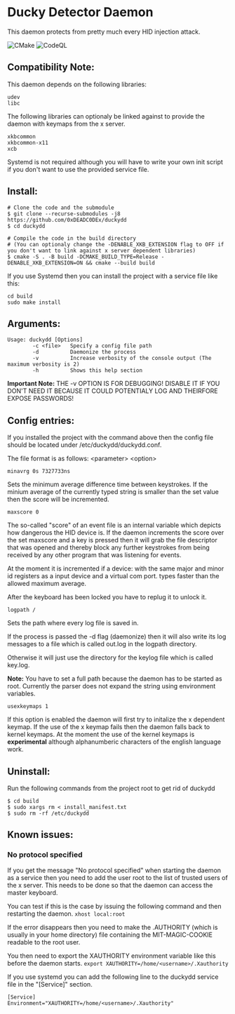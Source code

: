# Ducky Detector Daemon
This daemon protects from pretty much every HID injection attack.

![CMake](https://github.com/0xDEADC0DEx/duckydd/workflows/CMake/badge.svg?branch=master)
![CodeQL](https://github.com/0xDEADC0DEx/duckydd/workflows/CodeQL/badge.svg?branch=master)

## Compatibility Note:
This daemon depends on the following libraries:
```
udev
libc
```

The following libraries can optionaly be linked against to provide
the daemon with keymaps from the x server.
```
xkbcommon
xkbcommon-x11
xcb
```

Systemd is not required although you will have to write your own init script
if you don't want to use the provided service file.

## Install:
```
# Clone the code and the submodule
$ git clone --recurse-submodules -j8 https://github.com/0xDEADC0DEx/duckydd
$ cd duckydd

# Compile the code in the build directory
# (You can optionaly change the -DENABLE_XKB_EXTENSION flag to OFF if you don't want to link against x server dependent libraries)
$ cmake -S . -B build -DCMAKE_BUILD_TYPE=Release -DENABLE_XKB_EXTENSION=ON && cmake --build build
```

If you use Systemd then you can install the project with a service file like this:

```
cd build
sudo make install
```

## Arguments:
```
Usage: duckydd [Options]
		-c <file>	Specify a config file path
		-d		    Daemonize the process
		-v		    Increase verbosity of the console output (The maximum verbosity is 2)
		-h		    Shows this help section
```

__Important Note:__
THE -v OPTION IS FOR DEBUGGING! 
DISABLE IT IF YOU DON'T NEED IT BECAUSE IT COULD POTENTIALY LOG AND THEIRFORE EXPOSE PASSWORDS!

## Config entries:
If you installed the project with the command above then the config file should be located under /etc/duckydd/duckydd.conf.

The file format is as follows:
\<parameter> \<option>


`minavrg 0s 7327733ns`

Sets the minimum average difference time between keystrokes. If the minium average of the
currently typed string is smaller than the set value then the score will be incremented.


`maxscore 0`

The so-called "score" of an event file is an internal variable which depicts
how dangerous the HID device is. If the daemon increments the score over the set maxscore
and a key is pressed then it will grab the file descriptor that was opened
and thereby block any further keystrokes from being received by any other program
that was listening for events. 

At the moment it is incremented if a device:
with the same major and minor id registers as a input device and a virtual com port.
types faster than the allowed maximum average.

After the keyboard has been locked you have to replug it
to unlock it.


`logpath /`

Sets the path where every log file is saved in.

If the process is passed the -d flag (daemonize) then it will also write
its log messages to a file which is called out.log in the logpath directory.

Otherwise it will just use the directory for the keylog file which is called key.log.

__Note:__ You have to set a full path because the daemon has
to be started as root. Currently the parser does not expand the string
using environment variables.


`usexkeymaps 1`

If this option is enabled the daemon will first try to initalize the x dependent keymap.
If the use of the x keymap fails then the daemon falls back to kernel keymaps.
At the moment the use of the kernel keymaps is **experimental** although alphanumberic characters
of the english language work.

## Uninstall:
Run the following commands from the project root to get rid of duckydd
```
$ cd build
$ sudo xargs rm < install_manifest.txt
$ sudo rm -rf /etc/duckydd
```

## Known issues:
### No protocol specified
If you get the message "No protocol specified" when starting the daemon as a service
then you need to add the user root to the list of trusted users of the x server.
This needs to be done so that the daemon can access the master keyboard.

You can test if this is the case by issuing the following command and then restarting the daemon.
`xhost local:root`

If the error disappears then you need to make the .AUTHORITY (which is usually in your home directory)
file containing the MIT-MAGIC-COOKIE readable to the root user.

You then need to export the XAUTHORITY environment variable like this before the daemon starts.
`export XAUTHORITY=/home/<username>/.Xauthority`

If you use systemd you can add the following line to the duckydd service file in the "[Service]" section.
```
[Service]
Environment="XAUTHORITY=/home/<username>/.Xauthority"
```

